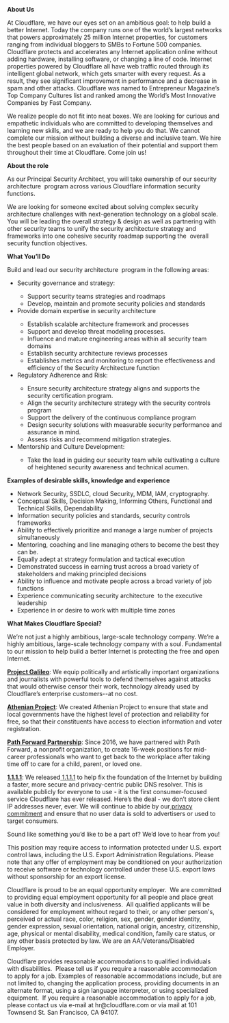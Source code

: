<div class="content-intro">
	<div><strong>About Us</strong></div>
	<div>
		<p><span style="font-weight: 400;">At Cloudflare, we have our eyes set on an ambitious goal: to help build a better Internet. Today the company runs one of the world’s largest networks that powers approximately 25 million Internet properties, for customers ranging from individual bloggers to SMBs to Fortune 500 companies. Cloudflare protects and accelerates any Internet application online without adding hardware, installing software, or changing a line of code. Internet properties powered by Cloudflare all have web traffic routed through its intelligent global network, which gets smarter with every request. As a result, they see significant improvement in performance and a decrease in spam and other attacks. Cloudflare was named to Entrepreneur Magazine’s Top Company Cultures list and ranked among the World’s Most Innovative Companies by Fast Company.</span><span style="font-weight: 400;">&nbsp;</span></p>
		<p><span style="font-weight: 400;">We realize people do not fit into neat boxes. We are looking for curious and empathetic individuals who are committed to developing themselves and learning new skills, and we are ready to help you do that. We cannot complete our mission without building a diverse and inclusive team. We hire the best people based on an evaluation of their potential and support them throughout their time at Cloudflare. Come join us!&nbsp;</span></p>
	</div>
</div>
<p><strong>About the role&nbsp;</strong></p>
<p>As our Principal Security Architect, you will take ownership of our security architecture&nbsp; program across various Cloudflare information security functions.</p>
<p>We are looking for someone excited about solving complex security architecture challenges with next-generation technology on a global scale. You will be leading the overall strategy &amp; design as well as partnering with other security teams to unify the security architecture strategy and frameworks into one cohesive security roadmap supporting the&nbsp; overall security function objectives.</p>
<p><strong>What You’ll Do</strong></p>
<p>Build and lead our security architecture&nbsp; program in the following areas:&nbsp;</p>
<ul>
	<li>Security governance and strategy:</li>
	<ul>
		<li>Support security teams strategies and roadmaps</li>
		<li>Develop, maintain and promote security policies and standards</li>
	</ul>
	<li>Provide domain expertise in security architecture</li>
	<ul>
		<li>Establish scalable architecture framework and processes</li>
		<li>Support and develop threat modeling processes.</li>
		<li>Influence and mature engineering areas within all security team domains</li>
		<li>Establish security architecture reviews processes</li>
		<li>Establishes metrics and monitoring to report the effectiveness and efficiency of the Security Architecture function</li>
	</ul>
	<li>Regulatory Adherence and Risk:</li>
	<ul>
		<li>Ensure security architecture strategy aligns and supports the security certification program.</li>
		<li>Align the security architecture strategy with the security controls program</li>
		<li>Support the delivery of the continuous compliance program</li>
		<li>Design security solutions with measurable security performance and assurance in mind.</li>
		<li>Assess risks and recommend mitigation strategies.</li>
	</ul>
	<li>Mentorship and Culture Development:</li>
	<ul>
		<li>Take the lead in guiding our security team while cultivating a culture of heightened security awareness and technical acumen.</li>
	</ul>
</ul>
<p><strong>Examples of desirable skills, knowledge and experience</strong></p>
<ul>
	<li>Network Security, SSDLC, cloud Security, MDM, IAM, cryptography.</li>
	<li>Conceptual Skills, Decision Making, Informing Others, Functional and Technical Skills, Dependability</li>
	<li>Information security policies and standards, security controls frameworks</li>
	<li>Ability to effectively prioritize and manage a large number of projects simultaneously</li>
	<li>Mentoring, coaching and line managing others to become the best they can be.</li>
	<li>Equally adept at strategy formulation and tactical execution</li>
	<li>Demonstrated success in earning trust across a broad variety of stakeholders and making principled decisions</li>
	<li>Ability to influence and motivate people across a broad variety of job functions</li>
	<li>Experience communicating security architecture&nbsp; to the executive leadership&nbsp;</li>
	<li>Experience in or desire to work with multiple time zones</li>
</ul>
<div class="content-conclusion">
	<p><strong>What Makes Cloudflare Special?</strong></p>
	<p><span style="font-weight: 400;">We’re not just a highly ambitious, large-scale technology company. We’re a highly ambitious, large-scale technology company with a soul. Fundamental to our mission to help build a better Internet is protecting the free and open Internet.</span></p>
	<p><a href="https://blog.cloudflare.com/protecting-free-expression-online/"><strong>Project Galileo</strong></a><span style="font-weight: 400;">: We equip politically and artistically important organizations and journalists with powerful tools to defend themselves against attacks that would otherwise censor their work, technology already used by Cloudflare’s enterprise customers--at no cost.</span></p>
	<p><strong><a href="https://www.cloudflare.com/athenian/">Athenian Project</a></strong><span style="font-weight: 400;">: We created Athenian Project to ensure that state and local governments have the highest level of protection and reliability for free, so that their constituents have access to election information and voter registration.</span></p>
	<p><a href="https://blog.cloudflare.com/tag/path-forward/"><strong>Path Forward Partnership</strong></a><span style="font-weight: 400;">: Since 2016, we have partnered with Path Forward, a nonprofit organization, to create 16-week positions for mid-career professionals who want to get back to the workplace after taking time off to care for a child, parent, or loved one.</span></p>
	<p><a href="https://1.1.1.1/"><strong>1.1.1.1</strong></a><span style="font-weight: 400;">: We released</span><a href="https://1.1.1.1/"> <span style="font-weight: 400;">1.1.1.1</span></a><span style="font-weight: 400;"> to help fix the foundation of the Internet by building a faster, more secure and privacy-centric public DNS resolver. This is available publicly for everyone to use - it is the first consumer-focused service Cloudflare has ever released. Here’s the deal - we don’t store client IP addresses never, ever. We will continue to abide by our</span><a href="https://developers.cloudflare.com/1.1.1.1/privacy/public-dns-resolver"> privacy commitment</a><span style="font-weight: 400;"> and ensure that no user data is sold to advertisers or used to target consumers.</span></p>
	<p><span style="font-weight: 400;">Sound like something you’d like to be a part of? We’d love to hear from you!</span></p>
	<p><span style="font-weight: 400;">This position may require access to information protected under U.S. export control laws, including the U.S. Export Administration Regulations. Please note that any offer of employment may be conditioned on your authorization to receive software or technology controlled under these U.S. export laws without sponsorship for an export license.</span></p>
	<p><span style="font-weight: 400;">Cloudflare is proud to be an equal opportunity employer. &nbsp;We are committed to providing equal employment opportunity for all people and place great value in both diversity and inclusiveness. &nbsp;All qualified applicants will be considered for employment without regard to their, or any other person's, perceived or actual</span> <span style="font-weight: 400;">race, color, religion, sex, gender, gender identity, gender expression, sexual orientation, national origin, ancestry, citizenship, age, physical or mental disability, medical condition, family care status, or any other basis protected by law. </span><span style="font-weight: 400;">We are an AA/Veterans/Disabled Employer.</span></p>
	<p><span style="font-weight: 400;">Cloudflare provides reasonable accommodations to qualified individuals with disabilities. &nbsp;Please tell us if you require a reasonable accommodation to apply for a job. Examples of reasonable accommodations include, but are not limited to, changing the application process, providing documents in an alternate format, using a sign language interpreter, or using specialized equipment. &nbsp;If you require a reasonable accommodation to apply for a job, please contact us via e-mail at </span><span style="font-weight: 400;">hr@cloudflare.com</span><span style="font-weight: 400;"> or via mail at 101 Townsend St. San Francisco, CA 94107.</span></p>
</div>